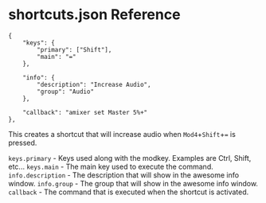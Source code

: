 # shortcuts.json Reference

    {
        "keys": {
            "primary": ["Shift"],
            "main": "="
        },

        "info": {
            "description": "Increase Audio",
            "group": "Audio"
        },

        "callback": "amixer set Master 5%+"
    },

This creates a shortcut that will increase audio when `Mod4`+`Shift`+`=` is pressed.

`keys.primary` - Keys used along with the modkey. Examples are Ctrl, Shift, etc...
`keys.main` - The main key used to execute the command.
`info.description` - The description that will show in the awesome info window.
`info.group` - The group that will show in the awesome info window.
`callback` - The command that is executed when the shortcut is activated.
